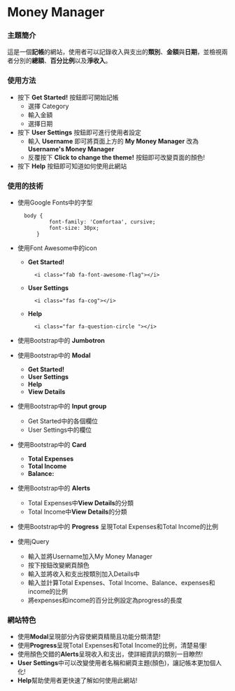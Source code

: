# Money Manager


### 主題簡介
這是一個**記帳**的網站，使用者可以記錄收入與支出的**類別**、**金額**與**日期**，並檢視兩者分別的**總額**、**百分比例**以及**淨收入**。

### 使用方法
- 按下 **Get Started!** 按鈕即可開始記帳
    - 選擇 Category
    - 輸入金額
    - 選擇日期
- 按下 **User Settings** 按鈕即可進行使用者設定
    - 輸入 **Username** 即可將頁面上方的 **My Money Manager** 改為 **Username's Money Manager**
    - 反覆按下 **Click to change the theme!** 按鈕即可改變頁面的顏色!
- 按下 **Help** 按鈕即可知道如何使用此網站

### 使用的技術
- 使用Google Fonts中的字型

        body {
                font-family: 'Comfortaa', cursive;
                font-size: 30px;
            }
        
- 使用Font Awesome中的icon
    - **Get Started!**
    
            <i class="fab fa-font-awesome-flag"></i>
        
    - **User Settings**
    
            <i class="fas fa-cog"></i>
        
    - **Help** 
    
            <i class="far fa-question-circle "></i>
        
- 使用Bootstrap中的 **Jumbotron**
- 使用Bootstrap中的 **Modal** 
    - **Get Started!**
    - **User Settings**
    - **Help**
    - **View Details**
- 使用Bootstrap中的 **Input group**
    - Get Started中的各個欄位    
    - User Settings中的欄位
- 使用Bootstrap中的 **Card**
    - **Total Expenses**
    - **Total Income**
    - **Balance:**
- 使用Bootstrap中的 **Alerts**
    - Total Expenses中**View Details**的分類
    - Total Income中**View Details**的分類
- 使用Bootstrap中的 **Progress** 呈現Total Expenses和Total Income的比例
- 使用jQuery
    - 輸入並將Username加入My Money Manager
    - 按下按鈕改變網頁顏色
    - 輸入並將收入和支出按類別加入Details中
    - 輸入並計算Total Expenses、Total Income、Balance、expenses和income的比例
    - 將expenses和income的百分比例設定為progress的長度

### 網站特色
- 使用**Modal**呈現部分內容使網頁精簡且功能分類清楚!
- 使用**Progress**呈現Total Expenses和Total Income的比例，清楚易懂!
- 使用顏色交錯的**Alerts**呈現收入和支出，使詳細資訊的類別一目瞭然!
- **User Settings**中可以改變使用者名稱和網頁主題(顏色)，讓記帳本更加個人化!
- **Help**幫助使用者更快速了解如何使用此網站!




